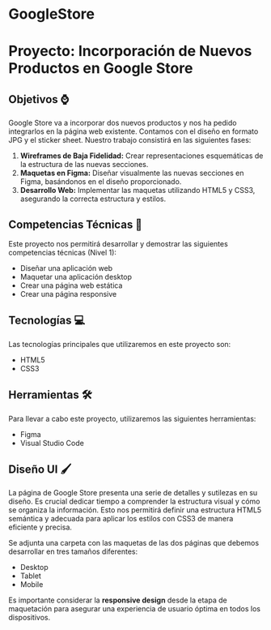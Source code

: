# GoogleStore
# Proyecto: Incorporación de Nuevos Productos en Google Store

## Objetivos ⌚

Google Store va a incorporar dos nuevos productos y nos ha pedido integrarlos en la página web existente. Contamos con el diseño en formato JPG y el sticker sheet. Nuestro trabajo consistirá en las siguientes fases:

1.  **Wireframes de Baja Fidelidad:** Crear representaciones esquemáticas de la estructura de las nuevas secciones.
2.  **Maquetas en Figma:** Diseñar visualmente las nuevas secciones en Figma, basándonos en el diseño proporcionado.
3.  **Desarrollo Web:** Implementar las maquetas utilizando HTML5 y CSS3, asegurando la correcta estructura y estilos.

## Competencias Técnicas 🔧

Este proyecto nos permitirá desarrollar y demostrar las siguientes competencias técnicas (Nivel 1):

* Diseñar una aplicación web
* Maquetar una aplicación desktop
* Crear una página web estática
* Crear una página responsive

## Tecnologías 💻

Las tecnologías principales que utilizaremos en este proyecto son:

* HTML5
* CSS3

## Herramientas 🛠️

Para llevar a cabo este proyecto, utilizaremos las siguientes herramientas:

* Figma
* Visual Studio Code  

## Diseño UI 🖌️

La página de Google Store presenta una serie de detalles y sutilezas en su diseño. Es crucial dedicar tiempo a comprender la estructura visual y cómo se organiza la información. Esto nos permitirá definir una estructura HTML5 semántica y adecuada para aplicar los estilos con CSS3 de manera eficiente y precisa.

Se adjunta una carpeta con las maquetas de las dos páginas que debemos desarrollar en tres tamaños diferentes:

* Desktop
* Tablet
* Mobile

Es importante considerar la **responsive design** desde la etapa de maquetación para asegurar una experiencia de usuario óptima en todos los dispositivos.





